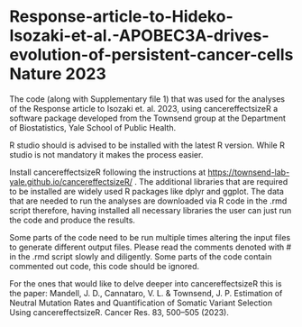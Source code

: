 # Response-article-to-Hideko-Isozaki-et-al.-APOBEC3A-drives-evolution-of-persistent-cancer-cells __Nature__ 2023
The code (along with Supplementary file 1) that was used for the analyses of the Response article to Isozaki et. al. 2023, using cancereffectsizeR a software package developed from the Townsend group at the Department of Biostatistics, Yale School of Public Health.

R studio should is advised to be installed with the latest R version. While R studio is not mandatory it makes the process easier.

Install cancereffectsizeR following the instructions at https://townsend-lab-yale.github.io/cancereffectsizeR/ . The additional libraries that are required to be installed are widely used R packages like dplyr and ggplot.
The data that are needed to run the analyses are downloaded via R code in the .rmd script therefore, having installed all necessary libraries the user can just run the code and produce the results.

Some parts of the code need to be run multiple times altering the input files to generate different output files. 
Please read the comments denoted with # in the .rmd script slowly and diligently. Some parts of the code contain commented out code, this code should be ignored.

For the ones that would like to delve deeper into cancereffectsizeR this is the paper: Mandell, J. D., Cannataro, V. L. & Townsend, J. P. Estimation of Neutral Mutation Rates and Quantification of Somatic Variant Selection Using cancereffectsizeR. Cancer Res. 83, 500–505 (2023).
